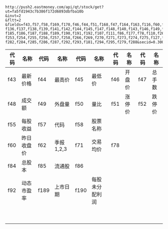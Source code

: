 
```

http://push2.eastmoney.com/api/qt/stock/get?
ut=fa5fd1943c7b386f172d6893dbfba10b
&invt=2
&fltt=2
&fields=f43,f57,f58,f169,f170,f46,f44,f51,f168,f47,f164,f163,f116,f60,f45,f52,f50,f48,f167,f117,f71,f161,f49,f530,f135,
f136,f137,f138,f139,f141,f142,f144,f145,f147,f148,f140,f143,f146,f149,f55,f62,f162,f92,f173,f104,f105,f84,f85,f183,f184,
f185,f186,f187,f188,f189,f190,f191,f192,f107,f111,f86,f177,f78,f110,f260,f261,f262,f263,f264,f267,f268,f250,f251,f252,
f253,f254,f255,f256,f257,f258,f266,f269,f270,f271,f273,f274,f275,f127,f199,f128,f193,f196,f194,f195,f197,f80,f280,f281,
f282,f284,f285,f286,f287,f292,f293,f181,f294,f295,f279,f288&secid=0.300949

```


| 代码  | 名称   | 代码  | 名称    | 代码  | 名称         | 代码  | 名称 | 代码  | 名称 |
| ---- | ---------- | ---- | --------- | ---- | -------------- | ---- | ------ | ---- | ------ |
| f43  | 最新价格   | f44  | 最高价    | f45  | 最低价         | f46  | 开盘价 | f47  | 总手数 |
| f48  | 成交额     | f49  | 外盘量    | f50  | 量比           | f51  | 涨停价 | f52  | 跌停价 |
| f55  | 每股收益   | f57  | 代码      | f58  | 股票名称       |      |        |      |        |
| f60  | 昨日收盘价 | f62  | 季报1,2,3 | f71  | 交易均价       | f78  |        |      |        |
| f84  | 总股本     | f85  | 流通股    | f86  |                |      |        |      |        |
| f92  | 动态市盈率 | f189 | 上市日期  | f190 | 每股未分配利润 |      |        |      |        |
|      |            |      |           |      |                |      |        |      |        |
|      |            |      |           |      |                |      |        |      |        |
|      |            |      |           |      |                |      |        |      |        |
|      |            |      |           |      |                |      |        |      |        |
|      |            |      |           |      |                |      |        |      |        |
|      |            |      |           |      |                |      |        |      |        |
|      |            |      |           |      |                |      |        |      |        |
|      |            |      |           |      |                |      |        |      |        |
|      |            |      |           |      |                |      |        |      |        |
